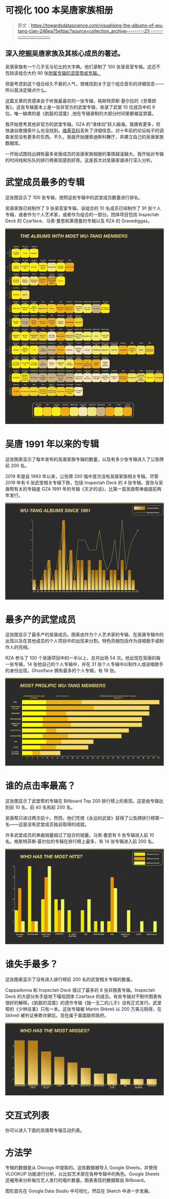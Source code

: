 # 可视化 100 本吴唐家族相册

> 原文：<https://towardsdatascience.com/visualising-the-albums-of-wu-tang-clan-246ea75efdac?source=collection_archive---------21----------------------->

## 深入挖掘吴唐家族及其核心成员的著述。

吴唐家族有一个几乎无与伦比的大字典。他们录制了 100 张录音室专辑。这还不包括该组合大约 90 张[附属专辑的混音带或专辑。](https://en.wikipedia.org/wiki/List_of_Wu-Tang_Clan_affiliates)

但是考虑到这个组合经久不衰的人气，很难找到关于这个组合音乐的详细信息——所以我决定做点什么。

这篇文章的灵感来自于听我最喜欢的一张专辑，格斯特菲斯·基尔拉的《至尊顾客》。这张专辑基本上是一张非官方的武堂专辑，收录了武堂 10 位成员中的 9 位。唯一缺席的是《肮脏的混蛋》,他在专辑录制的大部分时间里都被监禁着。

我开始思考其他非官方的武堂专辑。GZA 的“液体剑”跃入脑海。我猜有更多，但快速谷歌搜索什么也没找到。[维基百科](https://en.wikipedia.org/wiki/Wu-Tang_Clan_anthology)丢失了详细信息。对十年前的论坛帖子的调查发现没有更多的东西。不久，我就开始搜索迪斯科舞厅，并建立自己的吴唐家族数据库。

一开始试图找出拥有最多吴唐成员的吴唐家族相册的事情越滚越大。我开始对专辑的时间线和乐队的排行榜表现感到好奇。这是首次对吴唐家谱进行深入分析。

# **武堂成员最多的专辑**

这张图显示了 100 张专辑，按照这些专辑中的武堂成员数量进行排名。

吴唐家族已经制作了 9 张录音室专辑。该组合的 10 名成员已经制作了 91 张个人专辑，或者作为个人艺术家，或者作为组合的一部分。团体项目包括 Inspectah Deck 的 Czarface、马索·曼恩和莱德曼的专辑以及 RZA 的 Gravediggaz。

![](img/ae37b594746a8e99c7c947bc32a8b470.png)

# **吴唐 1991 年以来的专辑**

这张图表显示了每年发布的吴唐家族专辑的数量，以及有多少张专辑进入了公告牌前 200 名。

2019 年是自 1993 年以来，公告牌 200 强中首次没有吴唐家族相关专辑。尽管 2019 年有 6 张武堂相关专辑下跌，包括 Inspectah Deck 的 4 张专辑。首张与吴唐帮有关的专辑是 GZA 1991 年的专辑《天才的话》，比第一首吴唐帮单曲提前两年发行。

![](img/fa32c8f6bb24ceff2055d0c372c9293b.png)

# **最多产的武堂成员**

这张图显示了最多产的吴唐成员。图表由作为个人艺术家的专辑、在吴唐专辑中的出现以及在其他成员的个人项目中的出现来分割。特色亮相包括作为说唱歌手或制作人的亮相。

RZA 参与了 100 个吴唐项目中的一半以上，总共出场 54 次。他出现在吴唐的每一张专辑，14 张他自己的个人专辑中，并在 31 张个人专辑中以制作人或说唱歌手的身份出现。Ghostface 拥有最多的个人专辑，有 19 张。

![](img/95db84c3071b0243bc14ab2840b99841.png)

# 谁的点击率最高？

这张图显示了武堂帮的专辑在 Billboard Top 200 排行榜上的表现。这是由专辑达到前 10 名，前 40 名和前 200 名。

吴唐帮只进过两次前十。然而，他们凭借《永远的武堂》获得了公告牌排行榜第一名——这是没有武堂成员独自取得的成就。

许多武堂成员的单曲销量超过了组合的销量。马索·曼恩有 6 张专辑进入前 10 名。格斯特菲斯·基尔拉的专辑在排行榜上最多，有 14 张专辑进入前 200 名。

![](img/97772c56e2d251e451976b9922af3e6f.png)

# **谁失手最多？**

这张图表显示了没有进入排行榜前 200 名的武堂相关专辑的数量。

Cappadonna 和 Inspectah Deck 错过了最多的 8 张非图表专辑。Inspectah Deck 的大部分失手是地下嘻哈团体 Czarface 的成员。有些专辑对不制作图表有很好的解释。《肮脏的混蛋》的遗作专辑《独一无二的儿子》没有正式发行。武堂帮的《少林往事》只有一本。这张专辑被 Martin Shkreli 以 200 万美元购得，在 Skhreli 被判证券欺诈罪后，现在属于美国联邦政府。

![](img/b11dcfda6244afb11e50dd80e9783cc6.png)

# 交互式列表

你可以进入下面的吴唐帮专辑互动列表。

# 方法学

专辑的数据是从 Discogs 中提取的。这些数据被导入 Google Sheets，并使用 VLOOKUP 功能进行分析，以比较艺术家在各种专辑中的角色。Google Sheets 还被用来分析每位艺人发行的唱片数量。图表表现的数据取自 Billboard。

图形首先在 Google Data Studio 中可视化，然后在 Sketch 中进一步发展。